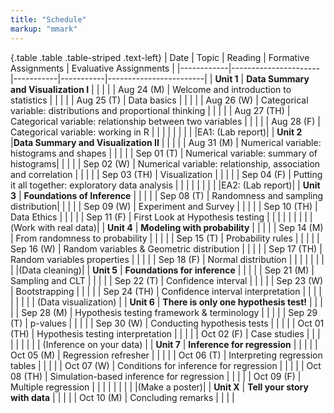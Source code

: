 ```yaml
---
title: "Schedule"
markup: "mmark"
---
```


{.table .table .table-striped .text-left}
| Date       | Topic              | Reading | Formative Assignments | Evaluative Assignments |
|------------|----------------------|-----------|-----------|------------------------|
| **Unit 1**     | **Data Summary and Visualization I** |           |           |                        |
| Aug 24 (M) |  Welcome and introduction to statistics |           |           |                        |
| Aug 25 (T) |  Data basics |      |     |                        |
| Aug 26 (W) |  Categorical variable: distributions and proportional thinking |           |           |                        |
| Aug 27 (TH) | Categorical variable: relationship between two variables  |     |           |                        |
| Aug 28 (F) | Categorical variable: working in R  |   |           |            |
| | | | |EA1: (Lab report)|
| **Unit 2**     |**Data Summary and Visualization II** |           |           |                        |
| Aug 31 (M) |  Numerical variable: histograms and shapes |   |           |                        |
| Sep 01 (T) |  Numerical variable: summary of histograms|   |           |                        |
| Sep 02 (W) |  Numerical variable: relationship, association and correlation |     |           |                        |
| Sep 03 (TH) | Visualization  |           |           |                        |
| Sep 04 (F) | Putting it all together: exploratory data analysis |           |           |                        |
| | | | |EA2: (Lab report)|
| **Unit 3**     | **Foundations of Inference** |           |           |                        |
| Sep 08 (T) |  Randomness and sampling distribution|   |           |                        |
| Sep 09 (W) |  Experiment and Survey |  |           |                        |
| Sep 10 (TH) | Data Ethics  |           |           |                        |
| Sep 11 (F) |  First Look  at Hypothesis testing |           |           |                        |
| | | | |(Work with real data)|
| **Unit 4**     | **Modeling with probability** |           |           |                        |
| Sep 14 (M) |  From randomness to probability  |   |           |                        |
| Sep 15 (T) |  Probability rules |  |           |                        |
| Sep 16 (W) | Random variables & Geometric distribution |   |           |                        |
| Sep 17 (TH) | Random variables properties |  |        |                        |
| Sep 18 (F) | Normal distribution |  |           |                        |
| | | | |(Data cleaning)|
| **Unit 5**  | **Foundations for inference** |           |           |                        |
| Sep 21 (M) |  Sampling and CLT |  |           |                        |
| Sep 22 (T) |  Confidence interval |  |           |                        |
| Sep 23 (W) |  Bootstrapping |  |           |                        |
| Sep 24 (TH) | Confidence interval interpretation |  |           |                        |
| | | | | (Data visualization) |
| **Unit 6**     | **There is only one hypothesis test!** |           |           |                        |
| Sep 28 (M) | Hypothesis testing framework & terminology |    |           |                        |
| Sep 29 (T) | p-values |   |           |                        |
| Sep 30 (W) | Conducting hypothesis tests |  |           |                        |
| Oct 01 (TH) | Hypothesis testing interpretation |  |           |                        |
| Oct 02 (F) |  Case studies | |           |                        |
| | | | | (Inference on your data) |
| **Unit 7**     | **Inference for regression** |           |           |                        |
| Oct 05 (M) |  Regression refresher |  |           |                        |
| Oct 06 (T) |  Interpreting regression tables |   |           |                        |
| Oct 07 (W) |  Conditions for inference for regression  |  |           |                        |
| Oct 08 (TH) | Simulation-based inference for regression | |           |                        |
| Oct 09 (F) |  Multiple regression |  |           |                        |
| | | | |(Make a poster)|
| **Unit X**     | **Tell your story with data** |           |           |                        |
| Oct 10 (M) | Concluding remarks |           |           |                        |
